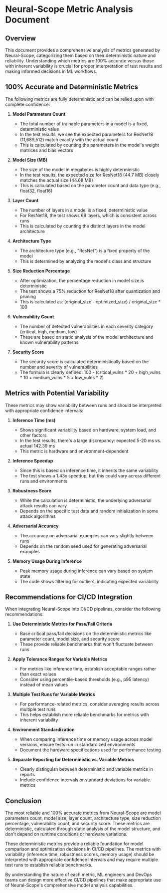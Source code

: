 # Neural-Scope Metric Analysis Document

## Overview

This document provides a comprehensive analysis of metrics generated by Neural-Scope, categorizing them based on their deterministic nature and reliability. Understanding which metrics are 100% accurate versus those with inherent variability is crucial for proper interpretation of test results and making informed decisions in ML workflows.

## 100% Accurate and Deterministic Metrics

The following metrics are fully deterministic and can be relied upon with complete confidence:

1. **Model Parameters Count**
   - The total number of trainable parameters in a model is a fixed, deterministic value
   - In the test results, we see the expected parameters for ResNet18 (11,689,512) match exactly with the actual count
   - This is calculated by counting the parameters in the model's weight matrices and bias vectors

2. **Model Size (MB)**
   - The size of the model in megabytes is highly deterministic
   - In the test results, the expected size for ResNet18 (44.7 MB) closely matches the actual size (44.68 MB)
   - This is calculated based on the parameter count and data type (e.g., float32, float16)

3. **Layer Count**
   - The number of layers in a model is a fixed, deterministic value
   - For ResNet18, the test shows 68 layers, which is consistent across runs
   - This is calculated by counting the distinct layers in the model architecture

4. **Architecture Type**
   - The architecture type (e.g., "ResNet") is a fixed property of the model
   - This is determined by analyzing the model's class and structure

5. **Size Reduction Percentage**
   - After optimization, the percentage reduction in model size is deterministic
   - The test shows a 75% reduction for ResNet18 after quantization and pruning
   - This is calculated as: (original_size - optimized_size) / original_size * 100

6. **Vulnerability Count**
   - The number of detected vulnerabilities in each severity category (critical, high, medium, low)
   - These are based on static analysis of the model architecture and known vulnerability patterns

7. **Security Score**
   - The security score is calculated deterministically based on the number and severity of vulnerabilities
   - The formula is clearly defined: 100 - (critical_vulns * 20 + high_vulns * 10 + medium_vulns * 5 + low_vulns * 2)

## Metrics with Potential Variability

These metrics may show variability between runs and should be interpreted with appropriate confidence intervals:

1. **Inference Time (ms)**
   - Shows significant variability based on hardware, system load, and other factors
   - In the test results, there's a large discrepancy: expected 5-20 ms vs. actual 142.39 ms
   - This metric is hardware and environment-dependent

2. **Inference Speedup**
   - Since this is based on inference time, it inherits the same variability
   - The test shows a 1.43x speedup, but this could vary across different runs and environments

3. **Robustness Score**
   - While the calculation is deterministic, the underlying adversarial attack results can vary
   - Depends on the specific test data and random initialization in some attack algorithms

4. **Adversarial Accuracy**
   - The accuracy on adversarial examples can vary slightly between runs
   - Depends on the random seed used for generating adversarial examples

5. **Memory Usage During Inference**
   - Peak memory usage during inference can vary based on system state
   - The code shows filtering for outliers, indicating expected variability

## Recommendations for CI/CD Integration

When integrating Neural-Scope into CI/CD pipelines, consider the following recommendations:

1. **Use Deterministic Metrics for Pass/Fail Criteria**
   - Base critical pass/fail decisions on the deterministic metrics like parameter count, model size, and security score
   - These provide reliable benchmarks that won't fluctuate between runs

2. **Apply Tolerance Ranges for Variable Metrics**
   - For metrics like inference time, establish acceptable ranges rather than exact values
   - Consider using percentile-based thresholds (e.g., p95 latency) instead of mean values

3. **Multiple Test Runs for Variable Metrics**
   - For performance-related metrics, consider averaging results across multiple test runs
   - This helps establish more reliable benchmarks for metrics with inherent variability

4. **Environment Standardization**
   - When comparing inference time or memory usage across model versions, ensure tests run in standardized environments
   - Document the hardware specifications used for performance testing

5. **Separate Reporting for Deterministic vs. Variable Metrics**
   - Clearly distinguish between deterministic and variable metrics in reports
   - Include confidence intervals or standard deviations for variable metrics

## Conclusion

The most reliable and 100% accurate metrics from Neural-Scope are model parameters count, model size, layer count, architecture type, size reduction percentage, vulnerability count, and security score. These metrics are deterministic, calculated through static analysis of the model structure, and don't depend on runtime conditions or hardware variations.

These deterministic metrics provide a reliable foundation for model comparison and optimization decisions in CI/CD pipelines. The metrics with variability (inference time, robustness scores, memory usage) should be interpreted with appropriate confidence intervals and may require multiple test runs to establish reliable benchmarks.

By understanding the nature of each metric, ML engineers and DevOps teams can design more effective CI/CD pipelines that make appropriate use of Neural-Scope's comprehensive model analysis capabilities.
